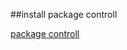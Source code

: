 
##install package controll

[package controll]

[package controll]:https://sublime.wbond.net/installation

